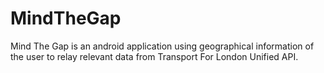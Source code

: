 # MindTheGap
Mind The Gap is an android application using geographical information of the user to 
relay relevant data from Transport For London Unified API. 

